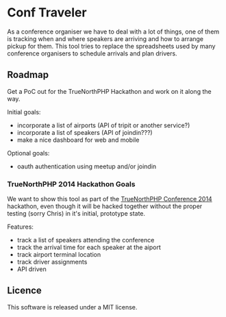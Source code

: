 # Conf Traveler

As a conference organiser we have to deal with a lot of things, one of them is tracking when and where speakers are arriving and how to arrange pickup for them. This tool tries to replace the spreadsheets used by many conference organisers to schedule arrivals and plan drivers.

## Roadmap

Get a PoC out for the TrueNorthPHP Hackathon and work on it along the way.

Initial goals:

- incorporate a list of airports (API of tripit or another service?)
- incorporate a list of speakers (API of joindin???)
- make a nice dashboard for web and mobile

Optional goals:

- oauth authentication using meetup and/or joindin

### TrueNorthPHP 2014 Hackathon Goals

We want to show this tool as part of the [TrueNorthPHP Conference 2014](http://truenorthphp.ca) hackathon, even though it will be hacked together without the proper testing (sorry Chris) in it's initial, prototype state.

Features:

- track a list of speakers attending the conference
- track the arrival time for each speaker at the aiport
- track airport terminal location
- track driver assignments
- API driven


## Licence

This software is released under a MIT license.

